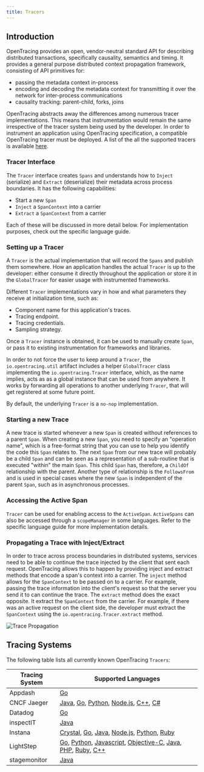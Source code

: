 ```yaml
---
title: Tracers
---
```


## Introduction

OpenTracing provides an open, vendor-neutral standard API for describing distributed transactions, specifically causality, semantics and timing. It provides a general purpose distributed context propagation framework, consisting of API primitives for:

- passing the metadata context in-process
- encoding and decoding the metadata context for transmitting it over the network for inter-process communications
- causality tracking: parent-child, forks, joins

OpenTracing abstracts away the differences among numerous tracer implementations. This means that instrumentation would remain the same irrespective of the tracer system being used by the developer. In order to instrument an application using OpenTracing specification, a compatible OpenTracing tracer must be deployed. A list of the all the supported tracers is available [here](./../../supported-tracers).

### Tracer Interface

The `Tracer` interface creates `Spans` and understands how to `Inject` (serialize) and `Extract` (deserialize) their metadata across process boundaries. It has the following capabilities:

- Start a new `Span`
- `Inject` a `SpanContext` into a carrier
- `Extract` a `SpanContext` from a carrier

Each of these will be discussed in more detail below. For implementation purposes, check out the specific language guide.

### Setting up a Tracer

A `Tracer` is the actual implementation that will record the `Spans` and publish them somewhere. How an application handles the actual `Tracer` is up to the developer: either consume it directly throughout the application or store it in the `GlobalTracer` for easier usage with instrumented frameworks.

Different `Tracer` implementations vary in how and what parameters they receive at initialization time, such as:

- Component name for this application's traces.
- Tracing endpoint.
- Tracing credentials.
- Sampling strategy.

Once a `Tracer` instance is obtained, it can be used to manually create `Span`, or pass it to existing instrumentation for frameworks and libraries.

In order to not force the user to keep around a `Tracer`, the `io.opentracing.util` artifact includes a helper `GlobalTracer` class implementing the `io.opentracing.Tracer` interface, which, as the name implies, acts as as a global instance that can be used from anywhere. It works by forwarding all operations to another underlying `Tracer`, that will get registered at some future point.

By default, the underlying `Tracer` is a `no-nop` implementation.

### Starting a new Trace
A new trace is started whenever a new `Span` is created without references to a parent `Span`. When creating a new `Span`, you need to specify an "operation name", which is a free-format string that you can use to help you identify the code this `Span` relates to.
The next `Span` from our new trace will probably be a child `Span` and can be seen as a representation of a sub-routine that is executed "within" the main `Span`. This child `Span` has, therefore, a `ChildOf` relationship with the parent.
Another type of relationship is the `FollowsFrom` and is used in special cases where the new `Span` is independent of the parent `Span`, such as in asynchronous processes.


### Accessing the Active Span
`Tracer` can be used for enabling access to the `ActiveSpan`. `ActiveSpans` can also be accessed through a `scopeManager` in some languages. Refer to the specific language guide for more implementation details.

### Propagating a Trace with Inject/Extract
In order to trace across process boundaries in distributed systems, services need to be able to continue the trace injected by the client that sent each request. OpenTracing allows this to happen by providing inject and extract methods that encode a span's context into a carrier.
The `inject` method allows for the `SpanContext` to be passed on to a carrier. For example, passing the trace information into the client's request so that the server you send it to can continue the trace. The `extract` method does the exact opposite. It extract the `SpanContext` from the carrier. For example, if there was an active request on the client side, the developer must extract the `SpanContext` using the `io.opentracing.Tracer.extract` method.

![Trace Propagation](/img/overview:tracers/Extract.png)

## Tracing Systems

The following table lists all currently known OpenTracing `Tracers`:

Tracing System | Supported Languages
------------ | -------------
Appdash | [Go](https://github.com/sourcegraph/appdash)
CNCF Jaeger | [Java](https://github.com/jaegertracing/jaeger-client-java), [Go](https://github.com/jaegertracing/jaeger-client-go), [Python](https://github.com/jaegertracing/jaeger-client-python), [Node.js](https://github.com/jaegertracing/jaeger-client-node), [C++](https://github.com/jaegertracing/cpp-client), [C#](https://github.com/jaegertracing/jaeger-client-csharp)
Datadog | [Go](https://github.com/DataDog/dd-opentracing-go)
inspectIT | [Java](https://github.com/inspectIT/inspectIT)
Instana | [Crystal](https://github.com/instana/crystal-sensor/blob/master/README.md), [Go](https://github.com/instana/golang-sensor/blob/master/README.md), [Java](https://github.com/instana/instana-java-opentracing/blob/master/README.md), [Node.js](https://github.com/instana/nodejs-sensor/blob/master/README.md), [Python](https://github.com/instana/python-sensor/blob/master/README.md), [Ruby](https://github.com/instana/ruby-sensor/blob/master/README.md)
LightStep | [Go](https://github.com/lightstep/lightstep-tracer-go), [Python](https://github.com/lightstep/lightstep-tracer-python), [Javascript](https://github.com/lightstep/lightstep-tracer-javascript), [Objective-C](https://github.com/lightstep/lightstep-tracer-objc), [Java](https://github.com/lightstep/lightstep-tracer-java), [PHP](https://github.com/lightstep/lightstep-tracer-php), [Ruby](https://github.com/lightstep/lightstep-tracer-ruby), [C++](https://github.com/lightstep/lightstep-tracer-cpp)
stagemonitor | [Java](https://github.com/stagemonitor/stagemonitor)
